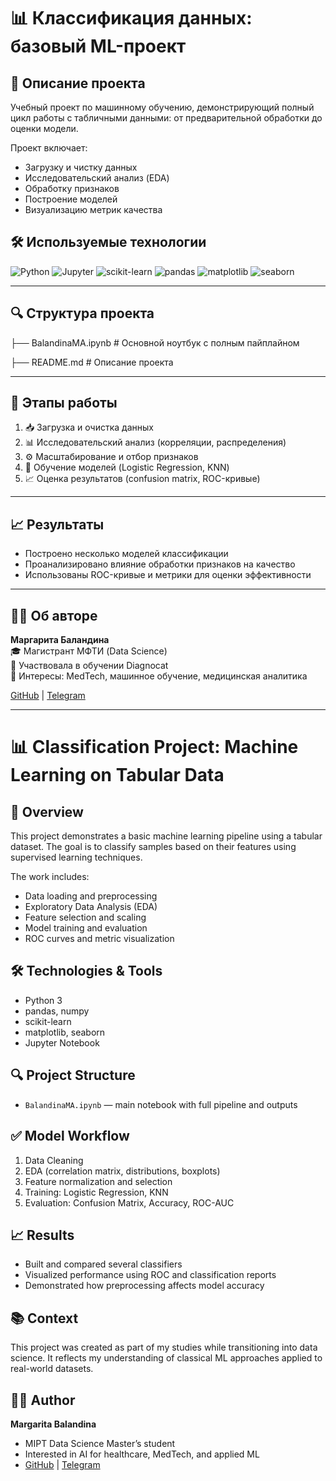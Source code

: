 # 📊 Классификация данных: базовый ML-проект

## 📌 Описание проекта
Учебный проект по машинному обучению, демонстрирующий полный цикл работы с табличными данными: от предварительной обработки до оценки модели.

Проект включает:
- Загрузку и чистку данных
- Исследовательский анализ (EDA)
- Обработку признаков
- Построение моделей
- Визуализацию метрик качества

## 🛠 Используемые технологии
![Python](https://img.shields.io/badge/Python-3.8+-blue?logo=python)
![Jupyter](https://img.shields.io/badge/Jupyter-Notebook-orange?logo=jupyter)
![scikit-learn](https://img.shields.io/badge/-Scikit--learn-F7931E?logo=scikit-learn)
![pandas](https://img.shields.io/badge/-pandas-150458?logo=pandas)
![matplotlib](https://img.shields.io/badge/-matplotlib-3776AB?logo=matplotlib)
![seaborn](https://img.shields.io/badge/-seaborn-2c6b9e)

---

## 🔍 Структура проекта
├── BalandinaMA.ipynb # Основной ноутбук с полным пайплайном

├── README.md # Описание проекта


---

## 🔧 Этапы работы
1. 📥 Загрузка и очистка данных  
2. 📊 Исследовательский анализ (корреляции, распределения)  
3. ⚙️ Масштабирование и отбор признаков  
4. 🧠 Обучение моделей (Logistic Regression, KNN)  
5. 📈 Оценка результатов (confusion matrix, ROC-кривые)

---

## 📈 Результаты
- Построено несколько моделей классификации
- Проанализировано влияние обработки признаков на качество
- Использованы ROC-кривые и метрики для оценки эффективности


---

## 👩‍💻 Об авторе
**Маргарита Баландина**  
🎓 Магистрант МФТИ (Data Science)  
🧠 Участвовала в обучении Diagnocat  
📌 Интересы: MedTech, машинное обучение, медицинская аналитика  

[GitHub](https://github.com/SuperMBA) | [Telegram](https://t.me/SuperMBA)

---

# 📊 Classification Project: Machine Learning on Tabular Data

## 📌 Overview
This project demonstrates a basic machine learning pipeline using a tabular dataset. The goal is to classify samples based on their features using supervised learning techniques.

The work includes:
- Data loading and preprocessing
- Exploratory Data Analysis (EDA)
- Feature selection and scaling
- Model training and evaluation
- ROC curves and metric visualization

## 🛠 Technologies & Tools
- Python 3  
- pandas, numpy  
- scikit-learn  
- matplotlib, seaborn  
- Jupyter Notebook

## 🔍 Project Structure
- `BalandinaMA.ipynb` — main notebook with full pipeline and outputs

## ✅ Model Workflow
1. Data Cleaning  
2. EDA (correlation matrix, distributions, boxplots)  
3. Feature normalization and selection  
4. Training: Logistic Regression, KNN  
5. Evaluation: Confusion Matrix, Accuracy, ROC-AUC  

## 📈 Results
- Built and compared several classifiers
- Visualized performance using ROC and classification reports
- Demonstrated how preprocessing affects model accuracy

## 📚 Context
This project was created as part of my studies while transitioning into data science. It reflects my understanding of classical ML approaches applied to real-world datasets.

## 👩‍💻 Author
**Margarita Balandina**  
- MIPT Data Science Master’s student  
- Interested in AI for healthcare, MedTech, and applied ML  
- [GitHub](https://github.com/SuperMBA) | [Telegram](https://t.me/SuperMBA)



